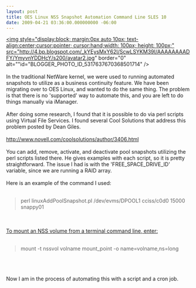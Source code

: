 ```yaml
---
layout: post
title: OES Linux NSS Snapshot Automation Command Line SLES 10
date: 2009-04-21 03:36:00.000000000 -06:00
---
```

<a onblur="try {parent.deselectBloggerImageGracefully();} catch(e) {}" href="http://4.bp.blogspot.com/_kYEysMxY62I/ScwLSYKM39I/AAAAAAAADFY/YmyvnYDDHcY/s1600-h/avatar2.jpg"><img style="display:block; margin:0px auto 10px; text-align:center;cursor:pointer; cursor:hand;width: 100px; height: 100px;" src="http://4.bp.blogspot.com/_kYEysMxY62I/ScwLSYKM39I/AAAAAAAADFY/YmyvnYDDHcY/s200/avatar2.jpg" border="0" alt=""id="BLOGGER_PHOTO_ID_5317637670368501714" /></a><br /><br />In the traditional NetWare kernel, we were used to running automated snapshots to utilize as a business continuity feature.  We have been migrating over to OES Linux, and wanted to do the same thing.  The problem is that there is no 'supported' way to automate this, and you are left to do things manually via iManager.<br /><br />After doing some research, I found that it is possible to do via perl scripts using Virtual File Services.  I found several Cool Solutions that address this problem posted by Dean Giles.<br /><a href=" http://www.novell.com/coolsolutions/author/3406.html"><br />http://www.novell.com/coolsolutions/author/3406.html</a><br /><br />You can add, remove, activate, and deactivate pool snapshots utilizing the perl scripts listed there.  He gives examples with each script, so it is pretty straightforward.  The issue I had is with the 'FREE_SPACE_DRIVE_ID' variable, since we are running a RAID array. <br /><br />Here is an example of the command I used:<br /><br /><blockquote>perl linuxAddPoolSnapshot.pl /dev/evms/DPOOL1 cciss/c0d0 15000 snappy01</blockquote><br /><br /><a href="http://www.novell.com/documentation/oes2/stor_nss_lx_nw/data/bu5ei2e.html">To mount an NSS volume from a terminal command line, enter:</a><br /><br /><blockquote>mount -t nssvol volname mount_point -o name=volname,ns=long</blockquote><br /><br /><br />Now I am in the process of automating this with a script and a cron job.
